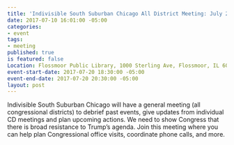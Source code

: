 ```yaml
---
title: 'Indivisible South Suburban Chicago All District Meeting: July 20'
date: 2017-07-10 16:01:00 -05:00
categories:
- event
tags:
- meeting
published: true
is featured: false
Location: Flossmoor Public Library, 1000 Sterling Ave, Flossmoor, IL 60422
event-start-date: 2017-07-20 18:30:00 -05:00
event-end-date: 2017-07-20 20:30:00 -05:00
layout: post
---
```


Indivisible South Suburban Chicago will have a general meeting (all congressional districts) to debrief past events, give updates from individual CD meetings and plan upcoming actions. We need to show Congress that there is broad resistance to Trump’s agenda. Join this meeting where you can help plan Congressional office visits, coordinate phone calls, and more.
